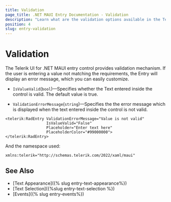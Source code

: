 ```yaml
---
title: Validation
page_title: .NET MAUI Entry Documentation - Validation
description: "Learn what are the validation options available in the Telerik UI for .NET MAUI Entry control."
position: 4
slug: entry-validation
---
```


# Validation

The Telerik UI for .NET MAUI entry control provides validation mechanism. If the user is entering a value not matching the requirements, the Entry will display an error message, which you can easily customize.

* `IsValueValid`(`bool`)&mdash;Specifies whether the Text entered inside the control is valid. The default value is true.

* `ValidationErrorMessage`(`string`)&mdash;Specifies the the error message which is displayed when the text entered inside the control is not valid.

```XAML
<telerik:RadEntry ValidationErrorMessage="Value is not valid"
				  IsValueValid="False"
				  Placeholder="Enter text here"
				  PlaceholderColor="#99000000">
</telerik:RadEntry>
```

And the namespace used:

```XAML
xmlns:telerik="http://schemas.telerik.com/2022/xaml/maui"
```

## See Also

- [Text Appearance]({% slug entry-text-appearance%})
- [Text Selection]({%slug entry-text-selection %})
- [Events]({% slug entry-events%})
